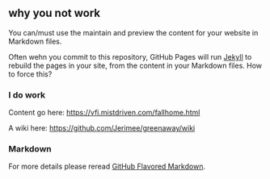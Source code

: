 ## why you not work

You can/must use the maintain and preview the content for your website in Markdown files.

Often wehn you commit to this repository, GitHub Pages will run [Jekyll](https://jekyllrb.com/) to rebuild the pages in your site, from the content in your Markdown files. How to force this?

### I do work

Content go here: https://vfi.mistdriven.com/fallhome.html

A wiki here: https://github.com/Jerimee/greenaway/wiki

### Markdown

For more details please reread  [GitHub Flavored Markdown](https://guides.github.com/features/mastering-markdown/).


